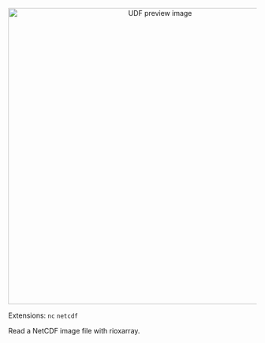 <!--fused:preview-->
<p align="center"><img src="https://fused-magic.s3.us-west-2.amazonaws.com/thumbnails/udf_cards/xarray_nc.png" width="600" alt="UDF preview image"></p>

<!--fused:filePreview-->
Extensions: `nc` `netcdf`

<!--fused:readme-->
Read a NetCDF image file with rioxarray.
